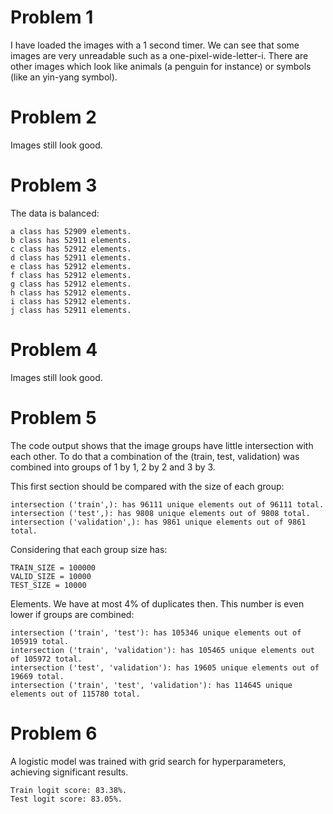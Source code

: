 # Problem 1

I have loaded the images with a 1 second timer. We can see that some images are very unreadable such as a one-pixel-wide-letter-i. There are other images which look like animals (a penguin for instance) or symbols (like an yin-yang symbol).

# Problem 2

Images still look good.

# Problem 3

The data is balanced:

    a class has 52909 elements.
    b class has 52911 elements.
    c class has 52912 elements.
    d class has 52911 elements.
    e class has 52912 elements.
    f class has 52912 elements.
    g class has 52912 elements.
    h class has 52912 elements.
    i class has 52912 elements.
    j class has 52911 elements.

# Problem 4

Images still look good.

# Problem 5

The code output shows that the image groups have little intersection with each other.
To do that a combination of the (train, test, validation) was combined into groups of 1 by 1, 2 by 2 and 3 by 3.

This first section should be compared with the size of each group:

    intersection ('train',): has 96111 unique elements out of 96111 total.
    intersection ('test',): has 9808 unique elements out of 9808 total.
    intersection ('validation',): has 9861 unique elements out of 9861 total.

Considering that each group size has:

    TRAIN_SIZE = 100000
    VALID_SIZE = 10000
    TEST_SIZE = 10000

Elements. We have at most 4% of duplicates then. This number is even lower if groups are combined:


    intersection ('train', 'test'): has 105346 unique elements out of 105919 total.
    intersection ('train', 'validation'): has 105465 unique elements out of 105972 total.
    intersection ('test', 'validation'): has 19605 unique elements out of 19669 total.
    intersection ('train', 'test', 'validation'): has 114645 unique elements out of 115780 total.

# Problem 6

A logistic model was trained with grid search for hyperparameters, achieving significant results.

    Train logit score: 83.38%.
    Test logit score: 83.05%.

